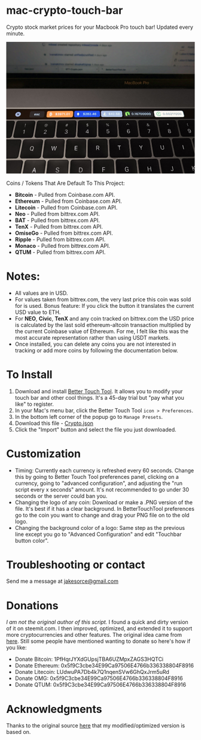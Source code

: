 # mac-crypto-touch-bar
Crypto stock market prices for your Macbook Pro touch bar! Updated every minute.

![Screenshot](images/Crypto.jpg)

Coins / Tokens That Are Default To This Project:
- **Bitcoin** - Pulled from Coinbase.com API.
- **Ethereum** - Pulled from Coinbase.com API.
- **Litecoin** - Pulled from Coinbase.com API.
- **Neo** - Pulled from bittrex.com API.
- **BAT** - Pulled from bittrex.com API.
- **TenX** - Pulled from bittrex.com API.
- **OmiseGo** - Pulled from bittrex.com API.
- **Ripple** - Pulled from bittrex.com API.
- **Monaco** - Pulled from bittrex.com API.
- **QTUM** - Pulled from bittrex.com API.

# Notes:
- All values are in USD.
- For values taken from bittrex.com, the very last price this coin was sold for is used. Bonus feature: If you click the button it translates the current USD value to ETH.
- For **NEO**, **Civic**, **TenX** and any coin tracked on bittrex.com the USD price is calculated by the last sold ethereum-altcoin transaction multiplied by the current Coinbase value of Ethereum. For me, I felt like this was the most accurate representation rather than using USDT markets.
- Once installed, you can delete any coins you are not interested in tracking or add more coins by following the documentation below.

# To Install
1. Download and install [Better Touch Tool](https://www.boastr.net/downloads/). It allows you to modify your touch bar and other cool things. It's a 45-day trial but "pay what you like" to register.
2. In your Mac's menu bar, click the Better Touch Tool `icon > Preferences`.
3. In the bottom left corner of the popup go to `Manage Presets`.
4. Download this file - [Crypto.json](https://raw.githubusercontent.com/jakesorce/mac-crypto-touch-bar/master/Crypto.json)
5. Click the "Import" button and select the file you just downloaded.

# Customization
- Timing: Currently each currency is refreshed every 60 seconds. Change this by going to Better Touch Tool preferences panel, clicking on a currency, going to "advanced configuration", and adjusting the "run script every x seconds" amount. It's not recommended to go under 30 seconds or the server could ban you.
- Changing the logo of any coin: Download or make a .PNG version of the file. It's best if it has a clear background. In BetterTouchTool preferences go to the coin you want to change and drag your PNG file on to the old logo.
- Changing the background color of a logo: Same step as the previous line except you go to "Advanced Configuration" and edit "Touchbar button color".

# Troubleshooting or contact
Send me a message at jakesorce@gmail.com

# Donations
_I am not the original author of this script._ I found a quick and dirty version of it on steemit.com. I then improved, optimized, and extended it to support more cryptocurrencies and other features. The original idea came from [here](https://steemit.com/neo/@awesomemo/get-the-latest-price-of-neo-on-your-macbook-touchbar).  Still some people have mentioned wanting to donate so here's how if you like:

- Donate Bitcoin: 1PfHqrJYXdGUpsjTBA6UZMpxZAGS3HQTCi
- Donate Ethereum: 0x5f9C3cbe34E99Ca97506E4766b336338804F8916
- Donate Litecoin: LUdwuPA7Db4k7Q1nqenSVw6GhQxJrm5uRd
- Donate OMG: 0x5f9C3cbe34E99Ca97506E4766b336338804F8916
- Donate QTUM: 0x5f9C3cbe34E99Ca97506E4766b336338804F8916

# Acknowledgments
Thanks to the original source [here](https://steemit.com/neo/@awesomemo/get-the-latest-price-of-neo-on-your-macbook-touchbar) that my modified/optimized version is based on.
